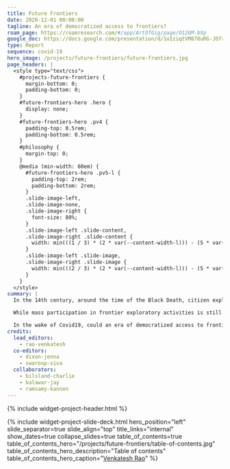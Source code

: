 ```yaml
---
title: Future Frontiers
date: 2020-12-01 00:00:00
tagline: An era of democratized access to frontiers?
roam_page: https://roamresearch.com/#/app/ArtOfGig/page/O12GM-bXp
google_doc: https://docs.google.com/presentation/d/1oIziqtVM878uRG-JOfrQNvGFsQWKP_S_W8cLkhQlXvA/edit
type: Report
sequence: covid-19
hero_image: /projects/future-frontiers/future-frontiers.jpg
page_headers: |
  <style type="text/css">
    #projects-future-frontiers {
      margin-bottom: 0;
      padding-bottom: 0;
    }
    #future-frontiers-hero .hero {
      display: none;
    }
    #future-frontiers-hero .pv4 {
      padding-top: 0.5rem;
      padding-bottom: 0.5rem;
    }
    #philosophy {
      margin-top: 0;
    }
    @media (min-width: 60em) {
      #future-frontiers-hero .pv5-l {
        padding-top: 2rem;
        padding-bottom: 2rem;
      }
      .slide-image-left,
      .slide-image-none,
      .slide-image-right {
        font-size: 80%;
      }
      .slide-image-left .slide-content,
      .slide-image-right .slide-content {
        width: min(((1 / 3) * (2 * var(--content-width-l))) - (5 * var(--content-padding)), (100% * (1 / 3)) - (2.5 * var(--content-padding)));
      }
      .slide-image-left .slide-image,
      .slide-image-right .slide-image {
        width: min(((2 / 3) * (2 * var(--content-width-l))) - (5 * var(--content-padding)), (100% * (2 / 3)) - (2.5 * var(--content-padding)));
      }
    }
  </style>
summary: |
  In the 14th century, around the time of the Black Death, citizen explorers like Ibn Battuta and Petrarch planted the earliest seeds of democratized exploration culture. The Age of Exploration witnessed the voyages of explorers like Zheng He, Columbus, Vasco da Gama, and Ferdinand Magellan, who relied on royal patronage. By the 20th century, exploration had become accessible to the educated middle classes, and institutional and state support catalyzed a vast increase in exploratory activity, culminating in the space programs of the U.S. and USSR, as well as efforts like the International Geophysical Year (1957–1958).

  While mass participation in frontier exploratory activities is still not a reality, more, and cheaper, enabling technologies are appearing  than at any time in history.

  In the wake of Covid19, could an era of democratized access to frontiers be the key to a renewed sense of larger purpose in the universe for humanity? In this continuously evolving project, members of the Yak Collective ponder our future as an exploratory species.
credits:
  lead_editors:
    - rao-venkatesh
  co-editors:
    - dixon-jenna
    - swaroop-siva
  collaborators:
    - bilsland-charlie
    - kalawar-jay
    - ramsamy-kannen
---
```

{% include widget-project-header.html %}

{% include widget-project-slide-deck.html
   hero_position="left"
   slide_separator=true
   slide_align="top"
   title_links="internal"
   show_dates=true
   collapse_slides=true
   table_of_contents=true
   table_of_contents_hero="/projects/future-frontiers/table-of-contents.jpg"
   table_of_contents_hero_description="Table of contents"
   table_of_contents_hero_caption="[Venkatesh Rao](/members/rao-venkatesh)"
%}
